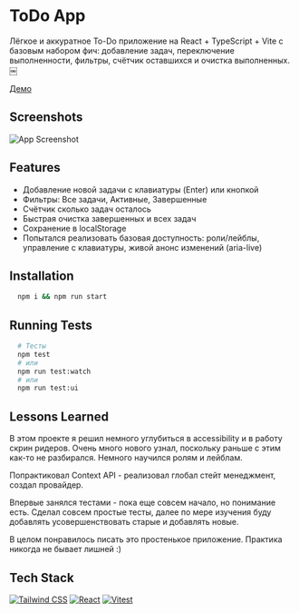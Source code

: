 
# ToDo App

Лёгкое и аккуратное To-Do приложение на React + TypeScript + Vite с базовым набором фич: добавление задач, переключение выполненности, фильтры, счётчик оставшихся и очистка выполненных. ￼

[Демо](simple-todo-app-six-alpha.vercel.app)

## Screenshots

![App Screenshot](https://uce1e008251adb7e9033fdbbe82d.dl.dropboxusercontent.com/cd/0/inline/CwdVQWvtgwjPhon_IocACQ8fJamgPdSS5945KxhEKP6FO6EwL55oAJL90jjGJbxhYaDNeez9Tcy_YE5yBOl26zlmJ-mgoP1JgqScdRxklKqJBMaU3BqfQp0ft597iv_NLDw93Z0aI4_NGYxQlPn_Q6Dm/file#)


## Features
- Добавление новой задачи с клавиатуры (Enter) или кнопкой
- Фильтры: Все задачи, Активные, Завершенные
- Счётчик сколько задач осталось
- Быстрая очистка завершенных и всех задач
- Сохранение в localStorage
- Попытался реализовать базовая доступность: роли/лейблы, управление с клавиатуры, живой анонс изменений (aria-live)
## Installation

```bash
  npm i && npm run start
```
    
## Running Tests

```bash
  # Тесты
  npm test
  # или
  npm run test:watch
  # или
  npm run test:ui
```


## Lessons Learned

В этом проекте я решил немного углубиться в accessibility и в работу скрин ридеров. Очень много нового узнал, поскольку раньше с этим как-то не разбирался. Немного научился ролям и лейблам.

Попрактиковал Context API - реализовал глобал стейт менеджмент, создал провайдер.

Впервые занялся тестами - пока еще совсем начало, но понимание есть. Сделал совсем простые тесты, далее по мере изучения буду добавлять усовершенствовать старые и добавлять новые.

В целом понравилось писать это простенькое приложение. Практика никогда не бывает лишней :)


## Tech Stack

[![Tailwind CSS](https://img.shields.io/badge/Tailwind_CSS-grey?style=for-the-badge&logo=tailwind-css&logoColor=38B2AC)](https://tailwindcss.com/)
[![React](https://img.shields.io/badge/-ReactJs-61DAFB?logo=react&logoColor=white&style=for-the-badge)](https://react.dev/)
[![Vitest](https://img.shields.io/badge/vitest-6E9F18?style=for-the-badge&logo=vitest&logoColor=white)](https://vitest.dev/)

